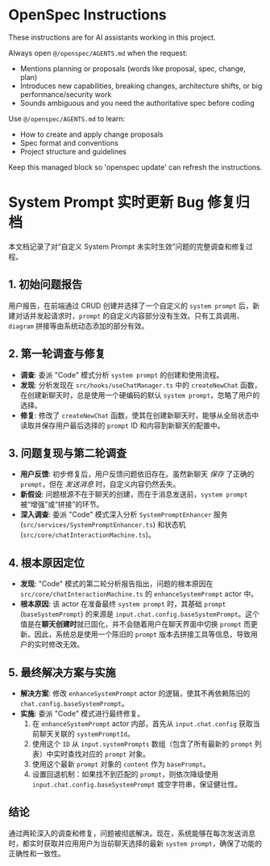 <!-- OPENSPEC:START -->
# OpenSpec Instructions

These instructions are for AI assistants working in this project.

Always open `@/openspec/AGENTS.md` when the request:
- Mentions planning or proposals (words like proposal, spec, change, plan)
- Introduces new capabilities, breaking changes, architecture shifts, or big performance/security work
- Sounds ambiguous and you need the authoritative spec before coding

Use `@/openspec/AGENTS.md` to learn:
- How to create and apply change proposals
- Spec format and conventions
- Project structure and guidelines

Keep this managed block so 'openspec update' can refresh the instructions.

<!-- OPENSPEC:END -->

# System Prompt 实时更新 Bug 修复归档

本文档记录了对“自定义 System Prompt 未实时生效”问题的完整调查和修复过程。

## 1. 初始问题报告

用户报告，在前端通过 CRUD 创建并选择了一个自定义的 `system prompt` 后，新建对话并发起请求时，`prompt` 的自定义内容部分没有生效。只有工具调用、`diagram` 拼接等由系统动态添加的部分有效。

## 2. 第一轮调查与修复

*   **调查**: 委派 "Code" 模式分析 `system prompt` 的创建和使用流程。
*   **发现**: 分析发现在 `src/hooks/useChatManager.ts` 中的 `createNewChat` 函数，在创建新聊天时，总是使用一个硬编码的默认 `system prompt`，忽略了用户的选择。
*   **修复**: 修改了 `createNewChat` 函数，使其在创建新聊天时，能够从全局状态中读取并保存用户最后选择的 `prompt` ID 和内容到新聊天的配置中。

## 3. 问题复现与第二轮调查

*   **用户反馈**: 初步修复后，用户反馈问题依旧存在。虽然新聊天 *保存* 了正确的 `prompt`，但在 *发送消息* 时，自定义内容仍然丢失。
*   **新假设**: 问题根源不在于聊天的创建，而在于消息发送前，`system prompt` 被“增强”或“拼接”的环节。
*   **深入调查**: 委派 "Code" 模式深入分析 `SystemPromptEnhancer` 服务 (`src/services/SystemPromptEnhancer.ts`) 和状态机 (`src/core/chatInteractionMachine.ts`)。

## 4. 根本原因定位

*   **发现**: "Code" 模式的第二轮分析报告指出，问题的根本原因在 `src/core/chatInteractionMachine.ts` 的 `enhanceSystemPrompt` actor 中。
*   **根本原因**: 该 actor 在准备最终 `system prompt` 时，其基础 `prompt` (`baseSystemPrompt`) 的来源是 `input.chat.config.baseSystemPrompt`。这个值是在**聊天创建时**就已固化，并不会随着用户在聊天界面中切换 `prompt` 而更新。因此，系统总是使用一个陈旧的 `prompt` 版本去拼接工具等信息，导致用户的实时修改无效。

## 5. 最终解决方案与实施

*   **解决方案**: 修改 `enhanceSystemPrompt` actor 的逻辑，使其不再依赖陈旧的 `chat.config.baseSystemPrompt`。
*   **实施**: 委派 "Code" 模式进行最终修复。
    1.  在 `enhanceSystemPrompt` actor 内部，首先从 `input.chat.config` 获取当前聊天关联的 `systemPromptId`。
    2.  使用这个 `ID` 从 `input.systemPrompts` 数组（包含了所有最新的 `prompt` 列表）中实时查找对应的 `prompt` 对象。
    3.  使用这个最新 `prompt` 对象的 `content` 作为 `basePrompt`。
    4.  设置回退机制：如果找不到匹配的 `prompt`，则依次降级使用 `input.chat.config.baseSystemPrompt` 或空字符串，保证健壮性。

## 结论

通过两轮深入的调查和修复，问题被彻底解决。现在，系统能够在每次发送消息时，都实时获取并应用用户为当前聊天选择的最新 `system prompt`，确保了功能的正确性和一致性。
